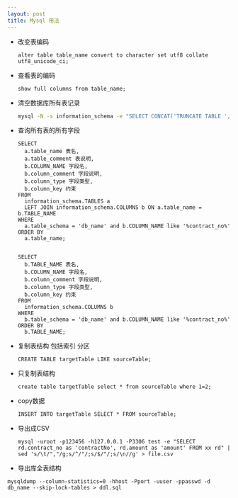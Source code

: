 ```yaml
---
layout: post
title: Mysql 用法
---
```


- 改变表编码

  ```mysql
  alter table table_name convert to character set utf8 collate utf8_unicode_ci;
  ```

- 查看表的编码

  ```mysql
  show full columns from table_name;
  ```

- 清空数据库所有表记录

  ```bash
  mysql -N -s information_schema -e "SELECT CONCAT('TRUNCATE TABLE ',TABLE_NAME,';') FROM TABLES WHERE TABLE_SCHEMA='test'" -uroot -p123456 | mysql -f test -uroot -p123456
  ```

- 查询所有表的所有字段

  ```mysql
  SELECT
    a.table_name 表名,
    a.table_comment 表说明,
    b.COLUMN_NAME 字段名,
    b.column_comment 字段说明,
    b.column_type 字段类型,
    b.column_key 约束
  FROM
    information_schema.TABLES a
    LEFT JOIN information_schema.COLUMNS b ON a.table_name = b.TABLE_NAME
  WHERE
    a.table_schema = 'db_name' and b.COLUMN_NAME like '%contract_no%'
  ORDER BY
    a.table_name;
  
  
  SELECT
    b.TABLE_NAME 表名,
    b.COLUMN_NAME 字段名,
    b.column_comment 字段说明,
    b.column_type 字段类型,
    b.column_key 约束
  FROM
    information_schema.COLUMNS b 
  WHERE
    b.table_schema = 'db_name' and b.COLUMN_NAME like '%contract_no%'
  ORDER BY
    b.TABLE_NAME;
  ```

- 复制表结构 包括索引 分区

  ```mysql
  CREATE TABLE targetTable LIKE sourceTable;
  ```

- 只复制表结构

  ```mysql
  create table targetTable select * from sourceTable where 1=2;
  ```

- copy数据

  ```mysql
  INSERT INTO targetTable SELECT * FROM sourceTable;
  ```

- 导出成CSV

  ```mysql
  mysql -uroot -p123456 -h127.0.0.1 -P3306 test -e "SELECT rd.contract_no as 'contractNo', rd.amount as 'amount' FROM xx rd" | sed 's/\t/","/g;s/^/"/;s/$/"/;s/\n//g' > file.csv
  ```

-  导出库全表结构

  ```mysql
  mysqldump --column-statistics=0 -hhost -Pport -uuser -ppasswd -d db_name --skip-lock-tables > ddl.sql
  ```

  